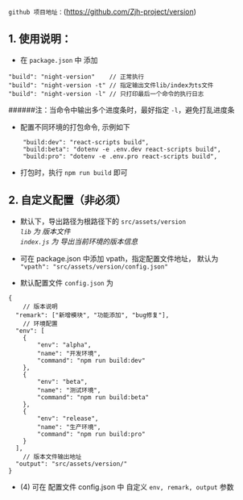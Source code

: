   
`github 项目地址：`(https://github.com/Zjh-project/version)
## 1. 使用说明：  
* 在  `package.json` 中 添加  
```
"build": "night-version"    // 正常执行
"build": "night-version -t" // 指定输出文件lib/index为ts文件
"build": "night-version -l" // 只打印最后一个命令的执行日志
```
######注：当命令中输出多个进度条时，最好指定 `-l`，避免打乱进度条
* 配置不同环境的打包命令, 示例如下
```
    "build:dev": "react-scripts build",
    "build:beta": "dotenv -e .env.dev react-scripts build",
    "build:pro": "dotenv -e .env.pro react-scripts build",
```
* 打包时，执行 `npm run build` 即可

## 2. 自定义配置（非必须）
* 默认下，导出路径为根路径下的 `src/assets/version`  
*`lib` 为 版本文件*   
*`index.js` 为 导出当前环境的版本信息*  

* 可在 package.json 中添加 vpath，指定配置文件地址， 默认为  
`"vpath": "src/assets/version/config.json"`  

* 默认配置文件 `config.json` 为  
```
{  
    // 版本说明  
  "remark": ["新增模块", "功能添加", "bug修复"],
    // 环境配置
  "env": [
    {
        "env": "alpha",
        "name": "开发环境",
        "command": "npm run build:dev"
    },
    {
        "env": "beta",
        "name": "测试环境",
        "command": "npm run build:beta"
    },
    {
        "env": "release",
        "name": "生产环境",
        "command": "npm run build:pro"
    }
  ],
    // 版本文件输出地址  
  "output": "src/assets/version/"
}
``` 

* (4) 可在 配置文件 config.json 中 自定义 
`env, remark, output` 参数
